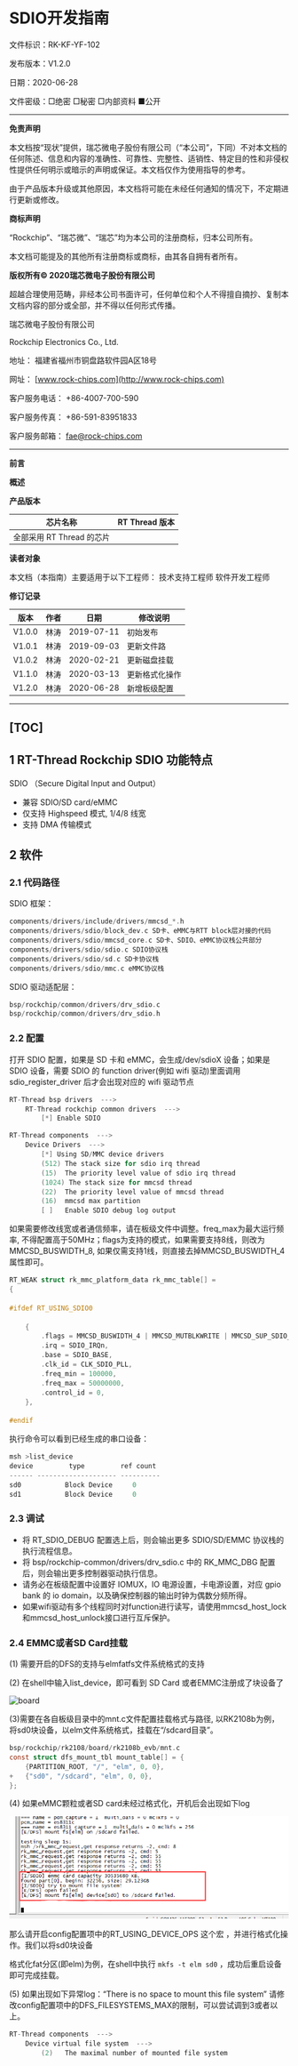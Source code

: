 # **SDIO**开发指南

文件标识：RK-KF-YF-102

发布版本：V1.2.0

日期：2020-06-28

文件密级：□绝密   □秘密   □内部资料   ■公开

---

**免责声明**

本文档按“现状”提供，瑞芯微电子股份有限公司（“本公司”，下同）不对本文档的任何陈述、信息和内容的准确性、可靠性、完整性、适销性、特定目的性和非侵权性提供任何明示或暗示的声明或保证。本文档仅作为使用指导的参考。

由于产品版本升级或其他原因，本文档将可能在未经任何通知的情况下，不定期进行更新或修改。

**商标声明**

“Rockchip”、“瑞芯微”、“瑞芯”均为本公司的注册商标，归本公司所有。

本文档可能提及的其他所有注册商标或商标，由其各自拥有者所有。

**版权所有© 2020瑞芯微电子股份有限公司**

超越合理使用范畴，非经本公司书面许可，任何单位和个人不得擅自摘抄、复制本文档内容的部分或全部，并不得以任何形式传播。

瑞芯微电子股份有限公司

Rockchip Electronics Co., Ltd.

地址：     福建省福州市铜盘路软件园A区18号

网址：     [www.rock-chips.com](http://www.rock-chips.com)

客户服务电话： +86-4007-700-590

客户服务传真： +86-591-83951833

客户服务邮箱： [fae@rock-chips.com](mailto:fae@rock-chips.com)

---

**前言**

**概述**

**产品版本**

| **芯片名称**              | **RT Thread 版本** |
| ------------------------- | :----------------- |
| 全部采用 RT Thread 的芯片 |                    |

**读者对象**

本文档（本指南）主要适用于以下工程师：
技术支持工程师
软件开发工程师

**修订记录**

| **版本** | **作者** | **日期**   | **修改说明**   |
| -------- | -------- | ---------- | -------------- |
| V1.0.0   | 林涛     | 2019-07-11 | 初始发布       |
| V1.0.1   | 林涛     | 2019-09-03 | 更新文件路     |
| V1.0.2   | 林涛     | 2020-02-21 | 更新磁盘挂载   |
| V1.1.0   | 林涛     | 2020-03-13 | 更新格式化操作 |
| V1.2.0   | 林涛     | 2020-06-28 | 新增板级配置   |

---
[TOC]
---

## 1 RT-Thread Rockchip SDIO 功能特点

SDIO （Secure Digital Input and Output）

* 兼容 SDIO/SD card/eMMC
* 仅支持 Highspeed 模式, 1/4/8 线宽
* 支持 DMA 传输模式

## 2 软件

### 2.1 代码路径

SDIO 框架：

```c
components/drivers/include/drivers/mmcsd_*.h
components/drivers/sdio/block_dev.c SD卡、eMMC与RTT block层对接的代码
components/drivers/sdio/mmcsd_core.c SD卡、SDIO、eMMC协议栈公共部分
components/drivers/sdio/sdio.c SDIO协议栈
components/drivers/sdio/sd.c SD卡协议栈
components/drivers/sdio/mmc.c eMMC协议栈

```

SDIO 驱动适配层：

```c
bsp/rockchip/common/drivers/drv_sdio.c
bsp/rockchip/common/drivers/drv_sdio.h
```

### 2.2 配置

打开 SDIO 配置，如果是 SD 卡和 eMMC，会生成/dev/sdioX 设备；如果是 SDIO 设备，需要 SDIO 的
function driver(例如 wifi 驱动)里面调用 sdio_register_driver 后才会出现对应的 wifi 驱动节点

```c
RT-Thread bsp drivers  --->
    RT-Thread rockchip common drivers  --->
        [*] Enable SDIO

```

```c
RT-Thread components  --->
    Device Drivers  --->
        [*] Using SD/MMC device drivers
        (512) The stack size for sdio irq thread
        (15)  The priority level value of sdio irq thread
        (1024) The stack size for mmcsd thread
        (22)  The priority level value of mmcsd thread
        (16)  mmcsd max partition
        [ ]   Enable SDIO debug log output
```

如果需要修改线宽或者通信频率，请在板级文件中调整。freq_max为最大运行频率,
不得配置高于50MHz；flags为支持的模式，如果需要支持8线，则改为MMCSD_BUSWIDTH_8,
如果仅需支持1线，则直接去掉MMCSD_BUSWIDTH_4 属性即可。

```c
RT_WEAK struct rk_mmc_platform_data rk_mmc_table[] =
{

#ifdef RT_USING_SDIO0

    {
        .flags = MMCSD_BUSWIDTH_4 | MMCSD_MUTBLKWRITE | MMCSD_SUP_SDIO_IRQ | MMCSD_SUP_HIGHSPEED,
        .irq = SDIO_IRQn,
        .base = SDIO_BASE,
        .clk_id = CLK_SDIO_PLL,
        .freq_min = 100000,
        .freq_max = 50000000,
        .control_id = 0,
    },

#endif
```

执行命令可以看到已经生成的串口设备：

```c
msh >list_device
device         type         ref count
------ -------------------- ----------
sd0           Block Device     0
sd1           Block Device     0

```

### 2.3 调试

* 将 RT_SDIO_DEBUG 配置选上后，则会输出更多 SDIO/SD/EMMC 协议栈的执行流程信息。
* 将 bsp/rockchip-common/drivers/drv_sdio.c 中的 RK_MMC_DBG 配置后，则会输出更多控制器驱动执行信息。
* 请务必在板级配置中设置好 IOMUX，IO 电源设置，卡电源设置，对应 gpio bank 的 io domain，以及确保控制器的输出时钟为偶数分频所得。
* 如果wifi驱动有多个线程同时对function进行读写，请使用mmcsd_host_lock和mmcsd_host_unlock接口进行互斥保护。

### 2.4 EMMC或者SD Card挂载

(1) 需要开启的DFS的支持与elmfatfs文件系统格式的支持

(2) 在shell中输入list_device，即可看到 SD Card 或者EMMC注册成了块设备了

 ![board](https://www.rt-thread.org/document/site/tutorial/temperature-system/figures/sd0.png)

(3)需要在各自板级目录中的mnt.c文件配置挂载格式与路径, 以RK2108b为例，
将sd0块设备，以elm文件系统格式，挂载在“/sdcard目录”。

```c
bsp/rockchip/rk2108/board/rk2108b_evb/mnt.c
const struct dfs_mount_tbl mount_table[] = {
	{PARTITION_ROOT, "/", "elm", 0, 0},
+	{"sd0", "/sdcard", "elm", 0, 0},
};
```

(4) 如果eMMC颗粒或者SD card未经过格式化，开机后会出现如下log

 ![device_ops](./Rockchip_Developer_Guide_RT-Thread_SDIO_CN/device_ops.png)

那么请开启config配置项中的RT_USING_DEVICE_OPS 这个宏 ，并进行格式化操作。我们以将sd0块设备

格式化fat分区(即elm)为例，在shell中执行 `mkfs -t elm sd0` ，成功后重启设备即可完成挂载。

(5) 如果出现如下异常log：“There is no space to mount this file system”
请修改config配置项中的DFS_FILESYSTEMS_MAX的限制，可以尝试调到3或者以上。

```c
RT-Thread components  --->
    Device virtual file system  --->
        (2)   The maximal number of mounted file system
```
